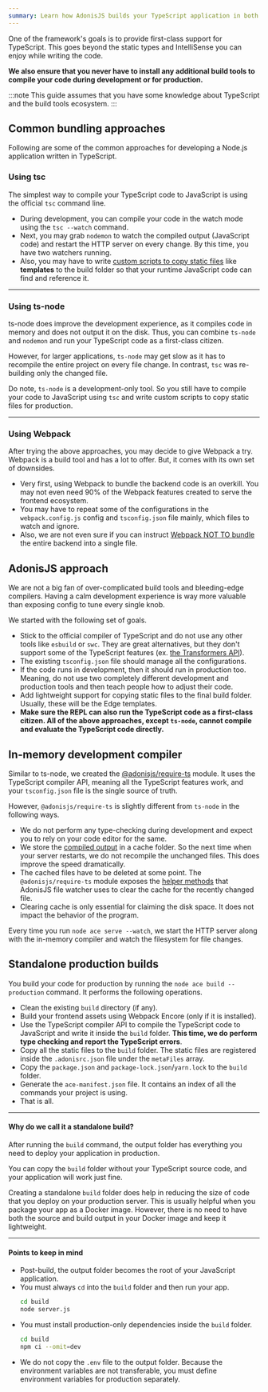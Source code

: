 ```yaml
---
summary: Learn how AdonisJS builds your TypeScript application in both development and production both.
---
```


One of the framework's goals is to provide first-class support for TypeScript. This goes beyond the static types and IntelliSense you can enjoy while writing the code.

**We also ensure that you never have to install any additional build tools to compile your code during development or for production.**

:::note
This guide assumes that you have some knowledge about TypeScript and the build tools ecosystem.
:::

## Common bundling approaches
Following are some of the common approaches for developing a Node.js application written in TypeScript.

### Using tsc
The simplest way to compile your TypeScript code to JavaScript is using the official `tsc` command line.

- During development, you can compile your code in the watch mode using the `tsc --watch` command.
- Next, you may grab `nodemon` to watch the compiled output (JavaScript code) and restart the HTTP server on every change. By this time, you have two watchers running.
- Also, you may have to write [custom scripts to copy static files](https://github.com/microsoft/TypeScript/issues/30835) like **templates** to the build folder so that your runtime JavaScript code can find and reference it.

---

### Using ts-node
ts-node does improve the development experience, as it compiles code in memory and does not output it on the disk. Thus, you can combine `ts-node` and `nodemon` and run your TypeScript code as a first-class citizen.

However, for larger applications, `ts-node` may get slow as it has to recompile the entire project on every file change. In contrast, `tsc` was re-building only the changed file.

Do note, `ts-node` is a development-only tool. So you still have to compile your code to JavaScript using `tsc` and write custom scripts to copy static files for production.

---

### Using Webpack
After trying the above approaches, you may decide to give Webpack a try. Webpack is a build tool and has a lot to offer. But, it comes with its own set of downsides.

- Very first, using Webpack to bundle the backend code is an overkill. You may not even need 90% of the Webpack features created to serve the frontend ecosystem.
- You may have to repeat some of the configurations in the `webpack.config.js` config and `tsconfig.json` file mainly, which files to watch and ignore.
- Also, we are not even sure if you can instruct [Webpack NOT TO bundle](https://stackoverflow.com/questions/40096470/get-webpack-not-to-bundle-files) the entire backend into a single file.

## AdonisJS approach
We are not a big fan of over-complicated build tools and bleeding-edge compilers. Having a calm development experience is way more valuable than exposing config to tune every single knob.

We started with the following set of goals.

- Stick to the official compiler of TypeScript and do not use any other tools like `esbuild` or `swc`. They are great alternatives, but they don't support some of the TypeScript features (ex. [the Transformers API](https://levelup.gitconnected.com/writing-typescript-custom-ast-transformer-part-1-7585d6916819)).
- The existing `tsconfig.json` file should manage all the configurations.
- If the code runs in development, then it should run in production too. Meaning, do not use two completely different development and production tools and then teach people how to adjust their code.
- Add lightweight support for copying static files to the final build folder. Usually, these will be the Edge templates.
- **Make sure the REPL can also run the TypeScript code as a first-class citizen. All of the above approaches, except `ts-node`, cannot compile and evaluate the TypeScript code directly.**

## In-memory development compiler
Similar to ts-node, we created the [@adonisjs/require-ts](https://github.com/adonisjs/require-ts) module. It uses the TypeScript compiler API, meaning all the TypeScript features work, and your `tsconfig.json` file is the single source of truth.

However, `@adonisjs/require-ts` is slightly different from `ts-node` in the following ways.

- We do not perform any type-checking during development and expect you to rely on your code editor for the same.
- We store the [compiled output](https://github.com/adonisjs/require-ts/blob/develop/src/Compiler/index.ts#L185-L223) in a cache folder. So the next time when your server restarts, we do not recompile the unchanged files. This does improve the speed dramatically.
- The cached files have to be deleted at some point. The `@adonisjs/require-ts` module exposes the [helper methods](https://github.com/adonisjs/require-ts/blob/develop/index.ts#L43-L57) that AdonisJS file watcher uses to clear the cache for the recently changed file.
- Clearing cache is only essential for claiming the disk space. It does not impact the behavior of the program.

Every time you run `node ace serve --watch`, we start the HTTP server along with the in-memory compiler and watch the filesystem for file changes.

## Standalone production builds
You build your code for production by running the `node ace build --production` command. It performs the following operations.

- Clean the existing `build` directory (if any).
- Build your frontend assets using Webpack Encore (only if it is installed).
- Use the TypeScript compiler API to compile the TypeScript code to JavaScript and write it inside the `build` folder. **This time, we do perform type checking and report the TypeScript errors**.
- Copy all the static files to the `build` folder. The static files are registered inside the `.adonisrc.json` file under the `metaFiles` array.
- Copy the `package.json` and `package-lock.json`/`yarn.lock` to the `build` folder.
- Generate the `ace-manifest.json` file. It contains an index of all the commands your project is using.
- That is all.

---

#### Why do we call it a standalone build?
After running the `build` command, the output folder has everything you need to deploy your application in production.

You can copy the `build` folder without your TypeScript source code, and your application will work just fine.

Creating a standalone `build` folder does help in reducing the size of code that you deploy on your production server. This is usually helpful when you package your app as a Docker image. However, there is no need to have both the source and build output in your Docker image and keep it lightweight.

---

#### Points to keep in mind

- Post-build, the output folder becomes the root of your JavaScript application.
- You must always `cd` into the `build` folder and then run your app.
  ```sh
  cd build
  node server.js
  ```
- You must install production-only dependencies inside the `build` folder.
  ```sh
  cd build
  npm ci --omit=dev
  ```
- We do not copy the `.env` file to the output folder. Because the environment variables are not transferable, you must define environment variables for production separately.
